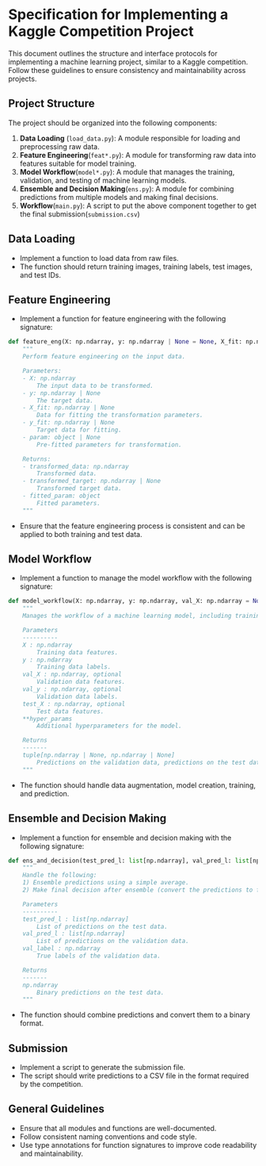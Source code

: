 # Specification for Implementing a Kaggle Competition Project

This document outlines the structure and interface protocols for implementing a machine learning project, similar to a Kaggle competition. Follow these guidelines to ensure consistency and maintainability across projects.

## Project Structure

The project should be organized into the following components:

1. **Data Loading** (`load_data.py`): A module responsible for loading and preprocessing raw data.
2. **Feature Engineering**(`feat*.py`): A module for transforming raw data into features suitable for model training.
3. **Model Workflow**(`model*.py`): A module that manages the training, validation, and testing of machine learning models.
4. **Ensemble and Decision Making**(`ens.py`): A module for combining predictions from multiple models and making final decisions.
5. **Workflow**(`main.py`): A script to put the above component together to get the final submission(`submission.csv`)

## Data Loading

- Implement a function to load data from raw files.
- The function should return training images, training labels, test images, and test IDs.

## Feature Engineering

- Implement a function for feature engineering with the following signature:

```python
def feature_eng(X: np.ndarray, y: np.ndarray | None = None, X_fit: np.ndarray | None = None, y_fit: np.ndarray | None = None, param: object | None = None) -> tuple[np.ndarray, np.ndarray | None, object]:
    """
    Perform feature engineering on the input data.

    Parameters:
    - X: np.ndarray
        The input data to be transformed.
    - y: np.ndarray | None
        The target data.
    - X_fit: np.ndarray | None
        Data for fitting the transformation parameters.
    - y_fit: np.ndarray | None
        Target data for fitting.
    - param: object | None
        Pre-fitted parameters for transformation.

    Returns:
    - transformed_data: np.ndarray
        Transformed data.
    - transformed_target: np.ndarray | None
        Transformed target data.
    - fitted_param: object
        Fitted parameters.
    """
```

- Ensure that the feature engineering process is consistent and can be applied to both training and test data.

## Model Workflow

- Implement a function to manage the model workflow with the following signature:

```python
def model_workflow(X: np.ndarray, y: np.ndarray, val_X: np.ndarray = None, val_y: np.ndarray = None, test_X: np.ndarray = None, **hyper_params) -> tuple[np.ndarray | None, np.ndarray | None]:
    """
    Manages the workflow of a machine learning model, including training, validation, and testing.

    Parameters
    ----------
    X : np.ndarray
        Training data features.
    y : np.ndarray
        Training data labels.
    val_X : np.ndarray, optional
        Validation data features.
    val_y : np.ndarray, optional
        Validation data labels.
    test_X : np.ndarray, optional
        Test data features.
    **hyper_params
        Additional hyperparameters for the model.

    Returns
    -------
    tuple[np.ndarray | None, np.ndarray | None]
        Predictions on the validation data, predictions on the test data
    """
```

- The function should handle data augmentation, model creation, training, and prediction.

## Ensemble and Decision Making

- Implement a function for ensemble and decision making with the following signature:

```python
def ens_and_decision(test_pred_l: list[np.ndarray], val_pred_l: list[np.ndarray], val_label: np.ndarray) -> np.ndarray:
    """
    Handle the following:
    1) Ensemble predictions using a simple average.
    2) Make final decision after ensemble (convert the predictions to final binary form).

    Parameters
    ----------
    test_pred_l : list[np.ndarray]
        List of predictions on the test data.
    val_pred_l : list[np.ndarray]
        List of predictions on the validation data.
    val_label : np.ndarray
        True labels of the validation data.

    Returns
    -------
    np.ndarray
        Binary predictions on the test data.
    """
```

- The function should combine predictions and convert them to a binary format.

## Submission

- Implement a script to generate the submission file.
- The script should write predictions to a CSV file in the format required by the competition.

## General Guidelines

- Ensure that all modules and functions are well-documented.
- Follow consistent naming conventions and code style.
- Use type annotations for function signatures to improve code readability and maintainability.
